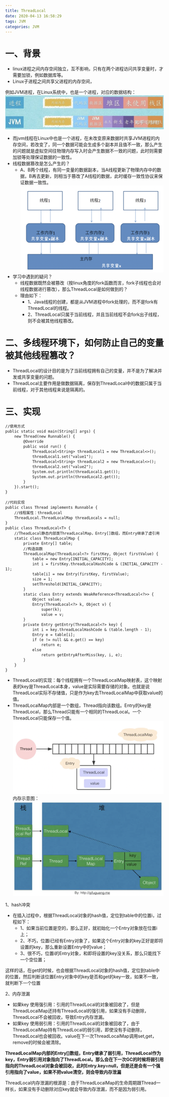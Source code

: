 ```yaml
---
title: ThreadLocal
date: 2020-04-13 16:58:29
tags: JVM
categories: JVM
---
```

# 一、背景
* linux进程之间内存空间独立，互不影响，只有在两个进程访问共享变量时，才需要加锁，例如数据库等。
* Linux子进程之间共享父进程的内存空间，

例如JVM进程，在Linux系统中，也是一个进程，对应的数据结构：
![ThreadLocal](2020-04-13-ThreadLocal/jvm-thread-memory.png)

<!--more-->  

* 而jvm线程在Linux中也是一个进程，在未改变原来数据时共享JVM进程的内存空间，若改变了，同一个数据可能会生成多个副本并且值不一致，那么产生的问题就是虚拟空间往物理内存写入时会产生数据不一致的问题，此时则需要加锁等处理保证数据的一致性。
* 线程数据篡改是怎么产生的？
    * A、B两个线程，有同一变量的数据副本，当A线程更新了物理内存中的数据，B再去更新，则相当于篡改了A线程的数据，此时缓存一致性协议来保证数据一致性。
![ThreadLocal](2020-04-13-ThreadLocal/jvm-share.png)
* 学习中遇到的疑问？
    * 线程数据既然会被篡改（按linux角度的fork函数而言，fork子线程也会对线程数据进行篡改），那么ThreadLocal是如何做到的？
    * 理由如下：
        * 1、Java线程的创建，都是从JVM进程中fork处理的，而不是fork有ThreadLocal的线程。
        * 2、ThreadLocal只属于当前线程，并且当前线程不会fork出子线程，则不会被其他线程篡改。

# 二、多线程环境下，如何防止自己的变量被其他线程篡改？
* ThreadLocal的设计目的是为了当前线程拥有自己的变量，并不是为了解决并发或共享变量的问题。
* ThreadLocal主要作用是做数据隔离，保存到ThreadLocal中的数据只属于当前线程，对于其他线程来说是隔离的。

# 三、实现

```
//使用方式
public static void main(String[] args) {
    new Thread(new Runnable() {
        @Override
        public void run() {
            ThreadLocal<String> threadLocal1 = new ThreadLocal<>();
            threadLocal1.set("value1");
            ThreadLocal<String> threadLocal2 = new ThreadLocal<>();
            threadLocal2.set("value2");
            System.out.println(threadLocal1.get());
            System.out.println(threadLocal2.get());
        }
    }).start();
}

//代码实现
public class Thread implements Runnable {
    //线程属性：threadLocal
    ThreadLocal.ThreadLocalMap threadLocals = null;   
}    
public class ThreadLocal<T> {
    //TheadLocal静态内部类ThreadLocalMap，Entry[]数组，而Entry继承了虚引用
    static class ThreadLocalMap {
        private Entry[] table;
        //构造函数
        ThreadLocalMap(ThreadLocal<?> firstKey, Object firstValue) {
            table = new Entry[INITIAL_CAPACITY];
            int i = firstKey.threadLocalHashCode & (INITIAL_CAPACITY - 1);
            table[i] = new Entry(firstKey, firstValue);
            size = 1;
            setThreshold(INITIAL_CAPACITY);
        }
        static class Entry extends WeakReference<ThreadLocal<?>> {
            Object value;
            Entry(ThreadLocal<?> k, Object v) {
                super(k);
                value = v;
        }
        private Entry getEntry(ThreadLocal<?> key) {
            int i = key.threadLocalHashCode & (table.length - 1);
            Entry e = table[i];
            if (e != null && e.get() == key)
                return e;
            else
                return getEntryAfterMiss(key, i, e);
        }
    }
}
```


* ThreadLocal的实现：每个线程拥有一个ThreadLocalMap映射表，这个映射表的key是ThreadLocal本身，value是实际需要存储的对象。也就是说ThreadLocal实际不存储值，只是作为key去ThreadLocalMap中获取value的值。
* ThreadLocalMap内部是一个数组，Thread指向该数组。Entry的key是ThreadLocal，那么Thread只能有一个相同的ThreadLocal。一个ThreadLocal只能保存一个值。
![ThreadLocal](2020-04-13-ThreadLocal/threadlocal.png)
内存示意图：
![ThreadLocal](2020-04-13-ThreadLocal/threadlocal-memory.png)

1、hash冲突
* 在插入过程中，根据ThreadLocal对象的hash值，定位到table中的位置i，过程如下：
    * 1、如果当前位置是空的，那么正好，就初始化一个Entry对象放在位置i上；
    * 2、不巧，位置i已经有Entry对象了，如果这个Entry对象的key正好是即将设置的key，那么重新设置Entry中的value；
    * 3、很不巧，位置i的Entry对象，和即将设置的key没关系，那么只能找下一个空位置；

这样的话，在get的时候，也会根据ThreadLocal对象的hash值，定位到table中的位置，然后判断该位置Entry对象中的key是否和get的key一致，如果不一致，就判断下一个位置

2、内存泄漏

* 如果key 使用强引用：引用的ThreadLocal的对象被回收了，但是ThreadLocalMap还持有ThreadLocal的强引用，如果没有手动删除，ThreadLocal不会被回收，导致Entry内存泄漏。
* 如果key 使用弱引用：引用的ThreadLocal的对象被回收了，由于ThreadLocalMap持有ThreadLocal的弱引用，即使没有手动删除，ThreadLocal也会被回收。value在下一次ThreadLocalMap调用set,get，remove的时候会被清除。

**ThreadLocalMap内部的Entry[]数组，Entry继承了弱引用，ThreadLocal作为key，Entry弱引用对象指向了ThreadLocal。那么会在下一次GC的时候将弱引用指向的ThreadLocal对象会被回收，此时Entry.key=null，但是还是会有一个强引用指向了value，如果不把value清空，则会导致内存泄漏**

ThreadLocal内存泄漏的根源是：由于ThreadLocalMap的生命周期跟Thread一样长，如果没有手动删除对应key就会导致内存泄漏，而不是因为弱引用。






